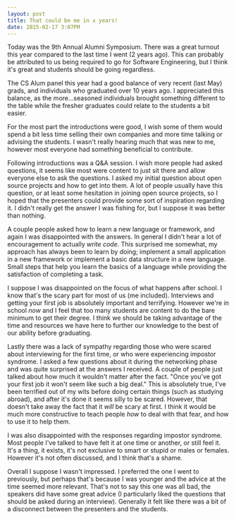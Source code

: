 ```yaml
---
layout: post
title: That could be me in x years!
date: 2015-02-17 3:07PM
---
```


Today was the 9th Annual Alumni Symposium. There was a great turnout this year compared to the last time I went (2 years ago). This can probably be attributed to us being required to go for Software Engineering, but I think it's great and students should be going regardless.

The CS Alum panel this year had a good balance of very recent (last May) grads, and individuals who graduated over 10 years ago. I appreciated this balance, as the more...seasoned individuals brought something different to the table while the fresher graduates could relate to the students a bit easier.

For the most part the introductions were good, I wish some of them would spend a bit less time selling their own companies and more time talking or advising the students. I wasn't really hearing much that was new to me, however most everyone had something beneficial to contribute.

Following introductions was a Q&A session. I wish more people had asked questions, it seems like most were content to just sit there and allow everyone else to ask the questions. I asked my initial question about open source projects and how to get into them. A lot of people usually have this question, or at least some hesitation in joining open source projects, so I hoped that the presenters could provide some sort of inspiration regarding it. I didn't really get the answer I was fishing for, but I suppose it was better than nothing.

A couple people asked how to learn a new language or framework, and again I was disappointed with the answers. In general I didn't hear a lot of encouragement to actually *write code*. This surprised me somewhat, my approach has always been to learn by doing; implement a small application in a new framework or implement a basic data structure in a new language. Small steps that help you learn the basics of a language while providing the satisfaction of completing a task. 

I suppose I was disappointed on the focus of what happens after school. I know that's the scary part for most of us (me included). Interviews and getting your first job is absolutely important and terrifying. However we're in school *now* and I feel that too many students are content to do the bare minimum to get their degree. I think we should be taking advantage of the time and resources we have here to further our knowledge to the best of our ability before graduating. 

Lastly there was a lack of sympathy regarding those who were scared about interviewing for the first time, or who were experiencing impostor syndrome. I asked a few questions about it during the networking phase and was quite surprised at the answers I received. A couple of people just talked about how much it wouldn't matter after the fact. "Once you've got your first job it won't seem like such a big deal." This is absolutely true, I've been terrified out of my wits before doing certain things (such as studying abroad), and after it's done it seems silly to be scared. However, that doesn't take away the fact that it *will* be scary at first. I think it would be much more constructive to teach people *how* to deal with that fear, and how to use it to help them. 

I was also disappointed with the responses regarding impostor syndrome. Most people I've talked to have felt it at one time or another, or still feel it. It's a thing, it exists, it's not exclusive to smart or stupid or males or females. However it's not often discussed, and I think that's a shame.

Overall I suppose I wasn't impressed. I preferred the one I went to previously, but perhaps that's because I was younger and the advice at the time seemed more relevant. That's not to say this one was all bad, the speakers did have some great advice (I particularly liked the questions that should be asked during an interview). Generally it felt like there was a bit of a disconnect between the presenters and the students. 